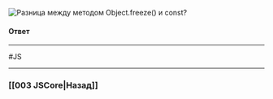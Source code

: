![Разница между методом `Object.freeze()` и `const`?](https://youtu.be/nvktMVFM0_M?t=429)

#### Ответ



___
 #JS 

___

### [[003 JSCore|Назад]]
